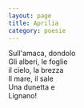 ```yaml
---
layout: page
title: Aprilia
category: poesie
---
```


Sull'amaca, dondolo  
Gli alberi, le foglie  
il cielo, la brezza  
Il mare, il sale  
Una dunetta e  
Lignano!  
